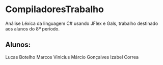 # CompiladoresTrabalho

Análise Léxica da linguagem C# usando JFlex e Gals, trabalho destinado aos alunos do 8º período.

## Alunos: 
Lucas Botelho
Marcos Vinicíus 
Márcio Gonçalves
Izabel Correa
